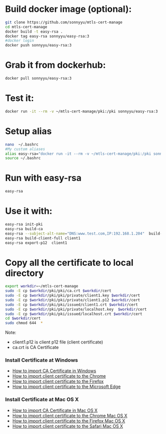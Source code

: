 # Build docker image (optional):
```bash
git clone https://github.com/sonnyyu/mtls-cert-manage
cd mtls-cert-manage
docker build -t easy-rsa .
docker tag easy-rsa sonnyyu/easy-rsa:3
#docker login
docker push sonnyyu/easy-rsa:3
```
# Grab it from dockerhub:
```bash
docker pull sonnyyu/easy-rsa:3
```
# Test it:
```bash
docker run -it --rm -v ~/mtls-cert-manage/pki:/pki sonnyyu/easy-rsa:3
```
# Setup alias
```bash
nano  ~/.bashrc
#My custom aliases
alias easy-rsa="docker run -it --rm -v ~/mtls-cert-manage/pki:/pki sonnyyu/easy-rsa:3"
source ~/.bashrc 
```
# Run with easy-rsa
```bash
easy-rsa
```
# Use it with:
```bash
easy-rsa init-pki
easy-rsa build-ca
easy-rsa --subject-alt-name="DNS:www.test.com,IP:192.168.1.204"  build-server-full localhost nopass
easy-rsa build-client-full client1 
easy-rsa export-p12  client1
```
# Copy all the certificate to local directory
```bash
export workdir=~/mtls-cert-manage
sudo -E cp $workdir/pki/pki/ca.crt $workdir/cert 
sudo -E cp $workdir/pki/pki/private/client1.key $workdir/cert
sudo -E cp $workdir/pki/pki/private/client1.p12 $workdir/cert
sudo -E cp $workdir/pki/pki/issued/client1.crt $workdir/cert
sudo -E cp $workdir/pki/pki/private/localhost.key  $workdir/cert
sudo -E cp $workdir/pki/pki/issued/localhost.crt $workdir/cert
cd $workdir/cert
sudo chmod 644  *
```
Note: 
- client1.p12 is client p12 file (client certificate)
- ca.crt is CA Certificate 

### Install Certificate at Windows

- [How to import CA Certificate in Windows](https://community.spiceworks.com/how_to/1839-installing-self-signed-ca-certificate-in-windows)
- [How to import client certificate to the Chrome](https://www.wipo.int/pct-safe/en/support/cert_import_backup_chrome.html)
- [How to import client certificate to the Firefox](https://doc.primekey.com/ejbca-cloud/ejbca-cloud-aws/quick-start-guide/import-certificate-to-mozilla-firefox)
- [How to import client certificate to the Microsoft Edge](https://www.wipo.int/pct-safe/en/support/cert_import_backup_edge.html)

### Install Certificate at Mac OS X

- [How to import CA Certificate in Mac OS X](https://www.eduhk.hk/ocio/content/faq-how-add-root-certificate-mac-os-x)
- [How to import client certificate to the Chrome Mac OS X](https://www.comodo.com/support/products/authentication_certs/setup/mac_chrome.php)
- [How to import client certificate to the Firefox Mac OS X](https://www.digicert.com/kb/ssl-support/personal-ids/import-into-firefox-mac.htm)
- [How to import client certificate to the Safari Mac OS X](https://www.digicert.com/kb/ssl-support/p12-import-export-mac-server.htm)



































